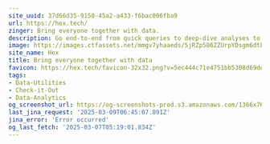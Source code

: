 ```yaml
---
site_uuid: 37d66d35-9150-45a2-a433-f6bac006fba9
url: https://hex.tech/
zinger: Bring everyone together with data.
description: Go end-to-end from quick queries to deep-dive analyses to beautiful interactive data apps – all in one collaborative, AI-powered workspace.
image: https://images.ctfassets.net/mmgv7yhaaeds/5jRZp586ZZUrpYDsgm6dtL/1f29413e09f12d60743799e68c827541/social-sharing-default.png
site_name: Hex
title: Bring everyone together with data
favicon: https://hex.tech/favicon-32x32.png?v=5ec444c71e4751bb5308d69de923cd78
tags:
- Data-Utilities
- Check-it-Out
- Data-Analytics
og_screenshot_url: https://og-screenshots-prod.s3.amazonaws.com/1366x768/80/false/8bef66db9a8b6adc2404a72fbe9e090e2429fd8971e117ec45bc8578e9107d64.jpeg
last_jina_request: '2025-03-09T06:45:07.891Z'
jina_error: 'Error occurred'
og_last_fetch: '2025-03-07T05:19:01.834Z'
---
```



